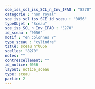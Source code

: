 ```yaml
---
sce_iss_scl_iss_SCL_n_Inv_IFAO : "8270"
categorie : "non royal"
sce_iss_scl_iss_SCE_id_sceau : "0056"
typeObjet : "Sceau"
sce_iss_SCL_n_Inv_IFAO : "8270"
id_sceau : "0056"
motif : "en colonnes ?"
type_sceau : "cylindre"
title: sceau n°0056
scelles: "8270"
notes: ""
contrescellement: ""
id_notice: 0056
layout: notice_sceau
type: sceau
partie: 2
---
```

